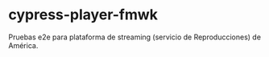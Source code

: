 # cypress-player-fmwk
Pruebas e2e para plataforma de streaming (servicio de Reproducciones) de América.
